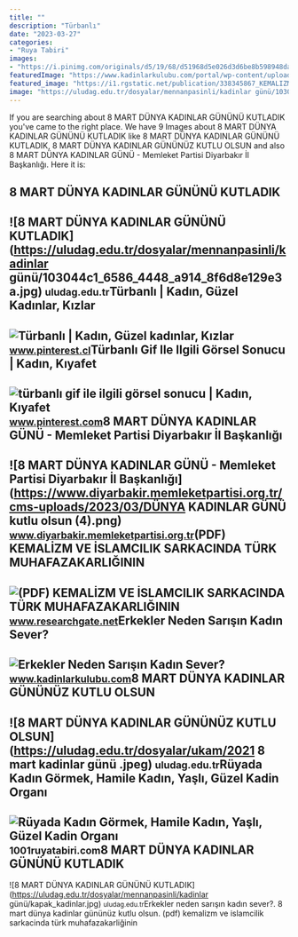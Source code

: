 ```yaml
---
title: ""
description: "Türbanlı"
date: "2023-03-27"
categories:
- "Ruya Tabiri"
images:
- "https://i.pinimg.com/originals/d5/19/68/d51968d5e026d3d6be8b598948daf7f9.jpg"
featuredImage: "https://www.kadinlarkulubu.com/portal/wp-content/uploads/2015/01/erkekler_sarisin_sever.jpg"
featured_image: "https://i1.rgstatic.net/publication/338345867_KEMALIZM_VE_ISLAMCILIK_SARKACINDA_TURK_MUHAFAZAKARLIGININ_KURAMSAL_VE_TOPLUMSAL_DONUSUMU_BASORTULU_KADINLAR_VE_GOSTERISCI_TUKETIM_TARTISMALARI/links/5e0e691192851c8364adc670/largepreview.png"
image: "https://uludag.edu.tr/dosyalar/mennanpasinli/kadinlar günü/103044c1_6586_4448_a914_8f6d8e129e3a.jpg"
---
```


If you are searching about 8 MART DÜNYA KADINLAR GÜNÜNÜ KUTLADIK you've came to the right place. We have 9 Images about 8 MART DÜNYA KADINLAR GÜNÜNÜ KUTLADIK like 8 MART DÜNYA KADINLAR GÜNÜNÜ KUTLADIK, 8 MART DÜNYA KADINLAR GÜNÜNÜZ KUTLU OLSUN and also 8 MART DÜNYA KADINLAR GÜNÜ - Memleket Partisi Diyarbakır İl Başkanlığı. Here it is:

8 MART DÜNYA KADINLAR GÜNÜNÜ KUTLADIK
-------------------------------------

 ![8 MART DÜNYA KADINLAR GÜNÜNÜ KUTLADIK](https://uludag.edu.tr/dosyalar/mennanpasinli/kadinlar günü/103044c1_6586_4448_a914_8f6d8e129e3a.jpg) <small>uludag.edu.tr</small>Türbanlı | Kadın, Güzel Kadınlar, Kızlar
----------------------------------------

 ![Türbanlı | Kadın, Güzel kadınlar, Kızlar](https://i.pinimg.com/originals/d5/19/68/d51968d5e026d3d6be8b598948daf7f9.jpg) <small>www.pinterest.cl</small>Türbanlı Gif Ile Ilgili Görsel Sonucu | Kadın, Kıyafet
------------------------------------------------------

 ![türbanlı gif ile ilgili görsel sonucu | Kadın, Kıyafet](https://i.pinimg.com/originals/f3/39/44/f3394452d29a47e4c2a6af3348bc065e.jpg) <small>www.pinterest.com</small>8 MART DÜNYA KADINLAR GÜNÜ - Memleket Partisi Diyarbakır İl Başkanlığı
----------------------------------------------------------------------

 ![8 MART DÜNYA KADINLAR GÜNÜ - Memleket Partisi Diyarbakır İl Başkanlığı](https://www.diyarbakir.memleketpartisi.org.tr/cms-uploads/2023/03/DÜNYA KADINLAR GÜNÜ kutlu olsun (4).png) <small>www.diyarbakir.memleketpartisi.org.tr</small>(PDF) KEMALİZM VE İSLAMCILIK SARKACINDA TÜRK MUHAFAZAKARLIĞININ
---------------------------------------------------------------

 ![(PDF) KEMALİZM VE İSLAMCILIK SARKACINDA TÜRK MUHAFAZAKARLIĞININ](https://i1.rgstatic.net/publication/338345867_KEMALIZM_VE_ISLAMCILIK_SARKACINDA_TURK_MUHAFAZAKARLIGININ_KURAMSAL_VE_TOPLUMSAL_DONUSUMU_BASORTULU_KADINLAR_VE_GOSTERISCI_TUKETIM_TARTISMALARI/links/5e0e691192851c8364adc670/largepreview.png) <small>www.researchgate.net</small>Erkekler Neden Sarışın Kadın Sever?
-----------------------------------

 ![Erkekler Neden Sarışın Kadın Sever?](https://www.kadinlarkulubu.com/portal/wp-content/uploads/2015/01/erkekler_sarisin_sever.jpg) <small>www.kadinlarkulubu.com</small>8 MART DÜNYA KADINLAR GÜNÜNÜZ KUTLU OLSUN
-----------------------------------------

 ![8 MART DÜNYA KADINLAR GÜNÜNÜZ KUTLU OLSUN](https://uludag.edu.tr/dosyalar/ukam/2021 8 mart kadinlar günü .jpeg) <small>uludag.edu.tr</small>Rüyada Kadın Görmek, Hamile Kadın, Yaşlı, Güzel Kadin Organı
------------------------------------------------------------

 ![Rüyada Kadın Görmek, Hamile Kadın, Yaşlı, Güzel Kadin Organı](https://1001ruyatabiri.com/wp-content/uploads/2018/06/Ruyada-Guzel-Kadin-Gormek-Ruyada-Dogum-Yapan-Kadin-Gormek-kadin-organi-gormek-1001ruyatabiri.jpg) <small>1001ruyatabiri.com</small>8 MART DÜNYA KADINLAR GÜNÜNÜ KUTLADIK
-------------------------------------

 ![8 MART DÜNYA KADINLAR GÜNÜNÜ KUTLADIK](https://uludag.edu.tr/dosyalar/mennanpasinli/kadinlar günü/kapak_kadinlar.jpg) <small>uludag.edu.tr</small>Erkekler neden sarışın kadın sever?. 8 mart dünya kadinlar gününüz kutlu olsun. (pdf) kemali̇zm ve i̇slamcilik sarkacinda türk muhafazakarliğinin

